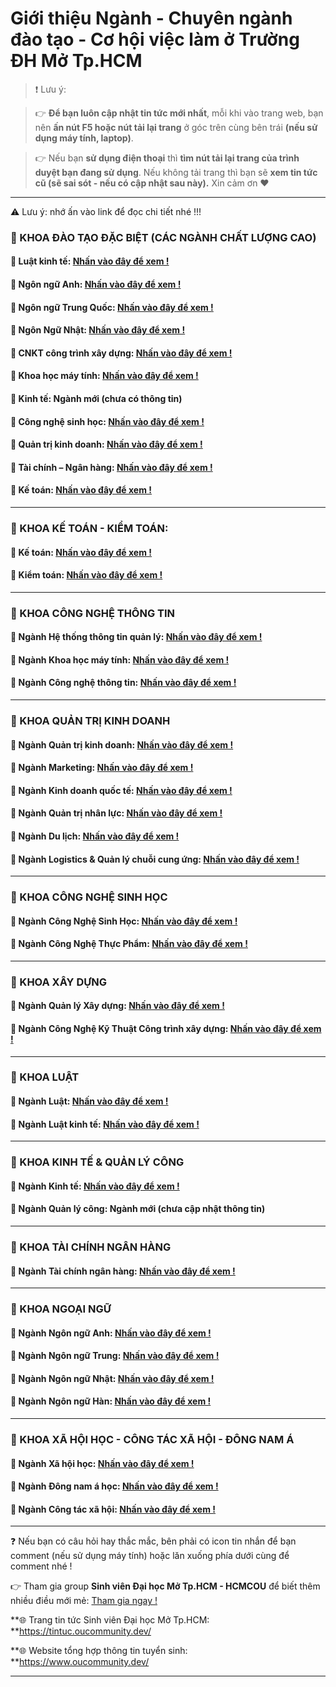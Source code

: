 # Giới thiệu Ngành - Chuyên ngành đào tạo - Cơ hội việc làm ở Trường ĐH Mở Tp.HCM

> ❗ Lưu ý: 

>👉 **Để bạn luôn cập nhật tin tức mới nhất**, mỗi khi vào trang web, bạn nên **ấn nút F5 hoặc nút tải lại trang** ở góc trên cùng bên trái **(nếu sử dụng máy tính, laptop)**. 

>👉 Nếu bạn **sử dụng điện thoại** thì **tìm nút tải lại trang của trình duyệt bạn đang sử dụng**. Nếu không tải trang thì bạn sẽ **xem tin tức cũ (sẽ sai sót - nếu có cập nhật sau này).** Xin cảm ơn ❤

---

⚠ Lưu ý: nhớ ấn vào link để đọc chi tiết nhé !!!

### 📃 KHOA ĐÀO TẠO ĐẶC BIỆT (CÁC NGÀNH CHẤT LƯỢNG CAO)

#### 📌 Luật kinh tế: [Nhấn vào đây để xem !](https://sotaytuyensinh.oucommunity.dev/gioi-thieu-khoa-nganh-dao-tao/khoa-dao-tao-dac-biet-cac-nganh-clc/nganh-luat-kinh-te-clc)

#### 📌 Ngôn ngữ Anh: [Nhấn vào đây để xem !](https://sotaytuyensinh.oucommunity.dev/gioi-thieu-khoa-nganh-dao-tao/khoa-dao-tao-dac-biet-cac-nganh-clc/nganh-ngon-ngu-anh-clc)

#### 📌 Ngôn ngữ Trung Quốc: [Nhấn vào đây để xem !](https://sotaytuyensinh.oucommunity.dev/gioi-thieu-khoa-nganh-dao-tao/khoa-dao-tao-dac-biet-cac-nganh-clc/nganh-ngon-ngu-trung-clc)

#### 📌 Ngôn Ngữ Nhật: [Nhấn vào đây để xem !](https://sotaytuyensinh.oucommunity.dev/gioi-thieu-khoa-nganh-dao-tao/khoa-dao-tao-dac-biet-cac-nganh-clc/nganh-ngon-ngu-nhat-clc)

#### 📌 CNKT công trình xây dựng: [Nhấn vào đây để xem !](https://sotaytuyensinh.oucommunity.dev/gioi-thieu-khoa-nganh-dao-tao/khoa-dao-tao-dac-biet-cac-nganh-clc/nganh-cnkt-cong-trinh-xay-dung-clc)

#### 📌 Khoa học máy tính: [Nhấn vào đây để xem !](https://sotaytuyensinh.oucommunity.dev/gioi-thieu-khoa-nganh-dao-tao/khoa-dao-tao-dac-biet-cac-nganh-clc/nganh-khoa-hoc-may-tinh-clc)

#### 📌 Kinh tế: Ngành mới (chưa có thông tin)

#### 📌 Công nghệ sinh học: [Nhấn vào đây để xem !](https://sotaytuyensinh.oucommunity.dev/gioi-thieu-khoa-nganh-dao-tao/khoa-dao-tao-dac-biet-cac-nganh-clc/nganh-cong-nghe-sinh-hoc-clc)

#### 📌 Quản trị kinh doanh: [Nhấn vào đây để xem !](https://sotaytuyensinh.oucommunity.dev/gioi-thieu-khoa-nganh-dao-tao/khoa-dao-tao-dac-biet-cac-nganh-clc/nganh-quan-tri-kinh-doanh-clc)

#### 📌 Tài chính – Ngân hàng: [Nhấn vào đây để xem !](https://sotaytuyensinh.oucommunity.dev/gioi-thieu-khoa-nganh-dao-tao/khoa-dao-tao-dac-biet-cac-nganh-clc/nganh-tai-chinh-ngan-hang-clc)

#### 📌 Kế toán: [Nhấn vào đây để xem !](https://sotaytuyensinh.oucommunity.dev/gioi-thieu-khoa-nganh-dao-tao/khoa-dao-tao-dac-biet-cac-nganh-clc/nganh-ke-toan-clc)

-----------------
### 📃 KHOA KẾ TOÁN - KIỂM TOÁN:

#### 📌 Kế toán: [Nhấn vào đây để xem !](https://sotaytuyensinh.oucommunity.dev/gioi-thieu-khoa-nganh-dao-tao/khoa-ke-toan-kiem-toan/nganh-ke-toan)

#### 📌 Kiểm toán: [Nhấn vào đây để xem !](https://sotaytuyensinh.oucommunity.dev/gioi-thieu-khoa-nganh-dao-tao/khoa-ke-toan-kiem-toan/nganh-kiem-toan)

-----------------
### 📃 KHOA CÔNG NGHỆ THÔNG TIN

#### 📌 Ngành Hệ thống thông tin quản lý: [Nhấn vào đây để xem !](https://sotaytuyensinh.oucommunity.dev/gioi-thieu-khoa-nganh-dao-tao/khoa-cong-nghe-thong-tin/nganh-he-thong-thong-tin-quan-ly)

#### 📌 Ngành Khoa học máy tính: [Nhấn vào đây để xem !](https://sotaytuyensinh.oucommunity.dev/gioi-thieu-khoa-nganh-dao-tao/khoa-cong-nghe-thong-tin/nganh-khoa-hoc-may-tinh)

#### 📌 Ngành Công nghệ thông tin: [Nhấn vào đây để xem !](https://sotaytuyensinh.oucommunity.dev/gioi-thieu-khoa-nganh-dao-tao/khoa-cong-nghe-thong-tin/nganh-cong-nghe-thong-tin)

-----------------
### 📃 KHOA QUẢN TRỊ KINH DOANH

#### 📌 Ngành Quản trị kinh doanh: [Nhấn vào đây để xem !](https://sotaytuyensinh.oucommunity.dev/gioi-thieu-khoa-nganh-dao-tao/khoa-quan-tri-kinh-doanh/nganh-quan-tri-kinh-doanh)

#### 📌 Ngành Marketing: [Nhấn vào đây để xem !](https://sotaytuyensinh.oucommunity.dev/gioi-thieu-khoa-nganh-dao-tao/khoa-quan-tri-kinh-doanh/nganh-marketing)

#### 📌 Ngành Kinh doanh quốc tế: [Nhấn vào đây để xem !](https://sotaytuyensinh.oucommunity.dev/gioi-thieu-khoa-nganh-dao-tao/khoa-quan-tri-kinh-doanh/nganh-kinh-doanh-quoc-te)

#### 📌 Ngành Quản trị nhân lực: [Nhấn vào đây để xem !](https://sotaytuyensinh.oucommunity.dev/gioi-thieu-khoa-nganh-dao-tao/khoa-quan-tri-kinh-doanh/nganh-quan-tri-nhan-luc)

#### 📌 Ngành Du lịch: [Nhấn vào đây để xem !](https://sotaytuyensinh.oucommunity.dev/gioi-thieu-khoa-nganh-dao-tao/khoa-quan-tri-kinh-doanh/nganh-du-lich)

#### 📌 Ngành Logistics & Quản lý chuỗi cung ứng: [Nhấn vào đây để xem !](https://sotaytuyensinh.oucommunity.dev/gioi-thieu-khoa-nganh-dao-tao/khoa-quan-tri-kinh-doanh/nganh-logistics-and-quan-ly-chuoi-cung-ung)

-----------------
### 📃 KHOA CÔNG NGHỆ SINH HỌC

#### 📌 Ngành Công Nghệ Sinh Học: [Nhấn vào đây để xem !](https://sotaytuyensinh.oucommunity.dev/gioi-thieu-khoa-nganh-dao-tao/khoa-cong-nghe-sinh-hoc/nganh-cong-nghe-sinh-hoc)

#### 📌 Ngành Công Nghệ Thực Phẩm: [Nhấn vào đây để xem !](https://sotaytuyensinh.oucommunity.dev/gioi-thieu-khoa-nganh-dao-tao/khoa-cong-nghe-sinh-hoc/nganh-cong-nghe-thuc-pham)

-----------------
### 📃 KHOA XÂY DỰNG

#### 📌 Ngành Quản lý Xây dựng: [Nhấn vào đây để xem !](https://sotaytuyensinh.oucommunity.dev/gioi-thieu-khoa-nganh-dao-tao/khoa-xay-dung/nganh-quan-ly-xay-dung)

#### 📌 Ngành Công Nghệ Kỹ Thuật Công trình xây dựng: [Nhấn vào đây để xem !](https://sotaytuyensinh.oucommunity.dev/gioi-thieu-khoa-nganh-dao-tao/khoa-xay-dung/nganh-cong-nghe-ky-thuat-cong-trinh-xay-dung)

-----------------
### 📃 KHOA LUẬT

#### 📌 Ngành Luật: [Nhấn vào đây để xem !](https://sotaytuyensinh.oucommunity.dev/gioi-thieu-khoa-nganh-dao-tao/khoa-luat/nganh-luat)

#### 📌 Ngành Luật kinh tế: [Nhấn vào đây để xem !](https://sotaytuyensinh.oucommunity.dev/gioi-thieu-khoa-nganh-dao-tao/khoa-luat/nganh-luat-kinh-te)

-----------------
### 📃 KHOA KINH TẾ & QUẢN LÝ CÔNG

#### 📌 Ngành Kinh tế: [Nhấn vào đây để xem !](https://sotaytuyensinh.oucommunity.dev/gioi-thieu-khoa-nganh-dao-tao/khoa-kinh-te-and-quan-ly-cong/nganh-kinh-te)

#### 📌 Ngành Quản lý công: Ngành mới (chưa cập nhật thông tin)

-----------------
### 📃 KHOA TÀI CHÍNH NGÂN HÀNG

#### 📌 Ngành Tài chính ngân hàng: [Nhấn vào đây để xem !](https://sotaytuyensinh.oucommunity.dev/gioi-thieu-khoa-nganh-dao-tao/khoa-tai-chinh-ngan-hang/nganh-tai-chinh-ngan-hang)

-----------------
### 📃 KHOA NGOẠI NGỮ

#### 📌 Ngành Ngôn ngữ Anh: [Nhấn vào đây để xem !](https://sotaytuyensinh.oucommunity.dev/gioi-thieu-khoa-nganh-dao-tao/khoa-ngoai-ngu/nganh-ngon-ngu-anh)

#### 📌 Ngành Ngôn ngữ Trung: [Nhấn vào đây để xem !](https://sotaytuyensinh.oucommunity.dev/gioi-thieu-khoa-nganh-dao-tao/khoa-ngoai-ngu/nganh-ngon-ngu-trung)

#### 📌 Ngành Ngôn ngữ Nhật: [Nhấn vào đây để xem !](https://sotaytuyensinh.oucommunity.dev/gioi-thieu-khoa-nganh-dao-tao/khoa-ngoai-ngu/nganh-ngon-ngu-nhat)

#### 📌 Ngành Ngôn ngữ Hàn: [Nhấn vào đây để xem !](https://sotaytuyensinh.oucommunity.dev/gioi-thieu-khoa-nganh-dao-tao/khoa-ngoai-ngu/nganh-ngon-ngu-han)

-----------------
### 📃 KHOA XÃ HỘI HỌC - CÔNG TÁC XÃ HỘI - ĐÔNG NAM Á

#### 📌 Ngành Xã hội học: [Nhấn vào đây để xem !](https://sotaytuyensinh.oucommunity.dev/gioi-thieu-khoa-nganh-dao-tao/khoa-xa-hoi-hoc-cong-tac-xa-hoi-dong-nam-a/nganh-xa-hoi-hoc)

#### 📌 Ngành Đông nam á học: [Nhấn vào đây để xem !](https://sotaytuyensinh.oucommunity.dev/gioi-thieu-khoa-nganh-dao-tao/khoa-xa-hoi-hoc-cong-tac-xa-hoi-dong-nam-a/nganh-dong-nam-a-hoc)

#### 📌 Ngành Công tác xã hội: [Nhấn vào đây để xem !](https://sotaytuyensinh.oucommunity.dev/gioi-thieu-khoa-nganh-dao-tao/khoa-xa-hoi-hoc-cong-tac-xa-hoi-dong-nam-a/nganh-cong-tac-xa-hoi)

---

❓ Nếu bạn có câu hỏi hay thắc mắc, bên phải có icon tin nhắn để bạn comment (nếu sử dụng máy tính) hoặc lăn xuống phía dưới cùng để comment nhé !

👉 Tham gia group **Sinh viên Đại học Mở Tp.HCM - HCMCOU** để biết thêm nhiều điều mới mẻ: [Tham gia ngay !](https://www.facebook.com/groups/oumembers)

**🌐 Trang tin tức Sinh viên Đại học Mở Tp.HCM: **https://tintuc.oucommunity.dev/

**🌐 Website tổng hợp thông tin tuyển sinh: **https://www.oucommunity.dev/

---